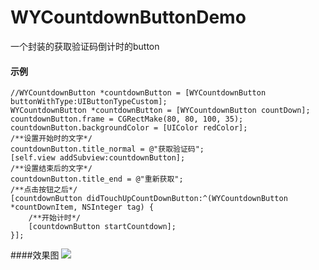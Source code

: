 # WYCountdownButtonDemo
一个封装的获取验证码倒计时的button
#### 示例
    //WYCountdownButton *countdownButton = [WYCountdownButton buttonWithType:UIButtonTypeCustom];
    WYCountdownButton *countdownButton = [WYCountdownButton countDown];
    countdownButton.frame = CGRectMake(80, 80, 100, 35);
    countdownButton.backgroundColor = [UIColor redColor];
    /**设置开始时的文字*/
    countdownButton.title_normal = @"获取验证码";
    [self.view addSubview:countdownButton];
    /**设置结束后的文字*/
    countdownButton.title_end = @"重新获取";
    /**点击按钮之后*/
    [countdownButton didTouchUpCountDownButton:^(WYCountdownButton *countDownItem, NSInteger tag) {
        /**开始计时*/
        [countdownButton startCountdown];
    }];
  
  ####效果图
  ![](https://github.com/lwy121810/WYPlaceholderTextView/tree/master/Gif)
